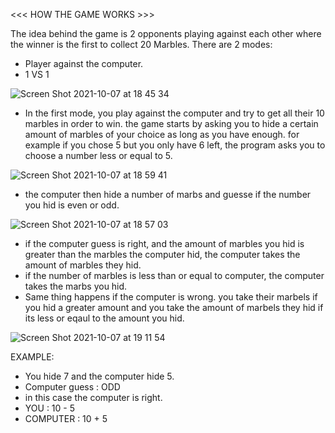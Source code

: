 <<< HOW THE GAME WORKS >>>

The idea behind the game is 2 opponents playing against each other where the winner is the first to collect 20 Marbles.
There are 2 modes: 
   - Player against the computer.
   - 1 VS 1

![Screen Shot 2021-10-07 at 18 45 34](https://user-images.githubusercontent.com/61026156/136437301-f3383785-6cd0-4464-a092-6580b9b288c9.png)

- In the first mode, you play against the computer and try to get all their 10 marbles in order to win.
the game starts by asking you to hide a certain amount of marbles of your choice as long as you have enough. for example if you chose 5 but you only have 6 left, the program asks you to choose a number less or equal to 5.

![Screen Shot 2021-10-07 at 18 59 41](https://user-images.githubusercontent.com/61026156/136438456-3e2c17bc-1621-4151-babb-63f91c0bbf24.png)


- the computer then hide a number of marbs and guesse if the number you hid is even or odd.

![Screen Shot 2021-10-07 at 18 57 03](https://user-images.githubusercontent.com/61026156/136438093-2f59ce7d-4383-4631-8df8-5e82c34274ae.png)

- if the computer guess is right, and the amount of marbles you hid is greater than the marbles the computer hid, the computer takes the amount of marbles they hid.
- if the number of marbles is less than or equal to computer, the computer takes the marbs you hid.
- Same thing happens if the computer is wrong. you take their marbels if you hid a greater amount and you take the amount of marbels they hid if its less or eqaul to the amount you hid. 



![Screen Shot 2021-10-07 at 19 11 54](https://user-images.githubusercontent.com/61026156/136440003-b98bee77-01ba-4415-9fa0-7cd4a55dea93.png)


EXAMPLE:

- You hide 7 and the computer hide 5. 
- Computer guess : ODD
- in this case the computer is right.
- YOU : 10 - 5 
- COMPUTER : 10 + 5
